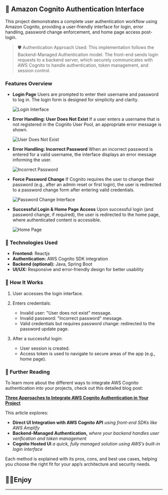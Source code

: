 ## 🔐 Amazon Cognito Authentication Interface

This project demonstrates a complete user authentication workflow using Amazon Cognito, providing a user-friendly interface for login, error handling, password change enforcement, and home page access post-login.
> 🛡️ Authentication Approach Used:
> This implementation follows the Backend-Managed Authentication model. The front-end sends login requests to a backend server, which securely communicates with AWS Cognito to handle authentication, token management, and session control.

### Features Overview

* **Login Page**
  Users are prompted to enter their username and password to log in. The login form is designed for simplicity and clarity.

  ![Login Interface](<demo/Screenshot 2025-05-23 at 8.44.10 AM.png>)

* **Error Handling: User Does Not Exist**
  If a user enters a username that is not registered in the Cognito User Pool, an appropriate error message is shown.

  ![User Does Not Exist](<demo/Screenshot 2025-05-23 at 9.35.40 AM.png>)

* **Error Handling: Incorrect Password**
  When an incorrect password is entered for a valid username, the interface displays an error message informing the user.

  ![Incorrect Password](<Screenshot 2025-05-23 at 9.18.11 AM.png>)

* **Force Password Change**
  If Cognito requires the user to change their password (e.g., after an admin reset or first login), the user is redirected to a password change form after entering valid credentials.

  ![Password Change Interface](<demo/Screenshot 2025-05-23 at 9.39.16 AM.png>)

* **Successful Login & Home Page Access**
  Upon successful login (and password change, if required), the user is redirected to the home page, where authenticated content is accessible.

  ![Home Page](<demo/Screenshot 2025-05-23 at 9.51.42 AM.png>)

### 🧩 Technologies Used

* **Frontend:** Reactjs
* **Authentication:** AWS Cognito SDK integration
* **Backend (optional):** Java, Spring Boot
* **UI/UX:** Responsive and error-friendly design for better usability

### 🔧 How It Works

1. User accesses the login interface.
2. Enters credentials:

   * Invalid user: "User does not exist" message.
   * Invalid password: "Incorrect password" message.
   * Valid credentials but requires password change: redirected to the password update page.
3. After a successful login:

   * User session is created.
   * Access token is used to navigate to secure areas of the app (e.g., home page).


### 📖 Further Reading
To learn more about the different ways to integrate AWS Cognito authentication into your projects, check out this detailed blog post:


[**Three Approaches to Integrate AWS Cognito Authentication in Your Project**](https://lemrabotttoulba.com/blogs/3873874/)

This article explores:
* **Direct UI Integration with AWS Cognito API** _using front-end SDKs like AWS Amplify_
* **Backend-Managed Authentication,** _where your backend handles user verification and token management_
* **Cognito Hosted UI** _a quick, fully managed solution using AWS’s built-in login interface_

Each method is explained with its pros, cons, and best use cases, helping you choose the right fit for your app’s architecture and security needs.


## 👨‍💻Enjoy
---